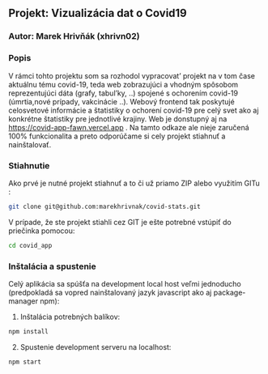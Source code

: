 ## Projekt: Vizualizácia dat o Covid19
### Autor: Marek Hrivňák (xhrivn02)

### Popis
V rámci tohto projektu som sa rozhodol vypracovat’ projekt na v tom čase aktuálnu tému covid-19, teda web zobrazujúci a vhodným spôsobom reprezentujúci dáta (grafy, tabul’ky, ..) spojené s ochorením covid-19 (úmrtia,nové prípady, vakcinácie ..).  Webový frontend tak poskytujé celosvetové informácie a štatistiky o ochorení covid-19 pre celý svet ako aj konkrétne štatistiky pre jednotlivé krajiny. Web je donstupný aj na https://covid-app-fawn.vercel.app . Na tamto odkaze ale nieje zaručená 100% funkcionalita a preto odporúčame si cely projekt stiahnuť a nainštalovať.

### Stiahnutie
Ako prvé je nutné projekt stiahnuť a to či už priamo ZIP alebo využitím GITu :
``` bash
git clone git@github.com:marekhrivnak/covid-stats.git
```
V prípade, že ste projekt stiahli cez GIT je ešte potrebné vstúpiť do priečinka pomocou:
```bash
cd covid_app
```
### Inštalácia a spustenie 
Celý aplikácia sa spúšťa na development local host veľmi jednoducho (predpokladá sa vopred nainštalovaný jazyk javascript ako aj package-manager npm):
1. Inštalácia potrebných balíkov:
``` bash
npm install
```
2. Spustenie development serveru na localhost:
``` bash
npm start
```
